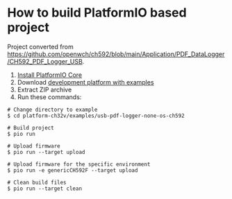 How to build PlatformIO based project
=====================================

Project converted from https://github.com/openwch/ch592/blob/main/Application/PDF_DataLogger/CH592_PDF_Logger_USB.

1. [Install PlatformIO Core](https://docs.platformio.org/page/core.html)
2. Download [development platform with examples](https://github.com/Community-PIO-CH32V/platform-ch32v/archive/develop.zip)
3. Extract ZIP archive
4. Run these commands:

```shell
# Change directory to example
$ cd platform-ch32v/examples/usb-pdf-logger-none-os-ch592

# Build project
$ pio run

# Upload firmware
$ pio run --target upload

# Upload firmware for the specific environment
$ pio run -e genericCH592F --target upload

# Clean build files
$ pio run --target clean
```
